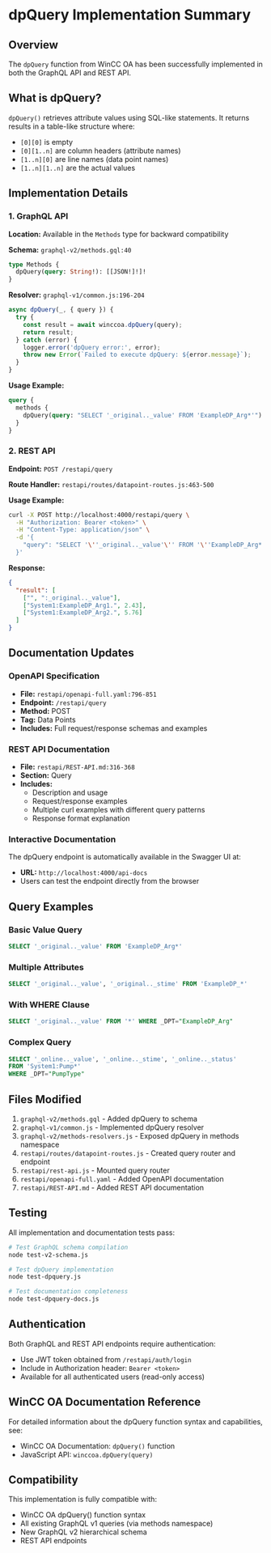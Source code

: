 # dpQuery Implementation Summary

## Overview

The `dpQuery` function from WinCC OA has been successfully implemented in both the GraphQL API and REST API.

## What is dpQuery?

`dpQuery()` retrieves attribute values using SQL-like statements. It returns results in a table-like structure where:
- `[0][0]` is empty
- `[0][1..n]` are column headers (attribute names)
- `[1..n][0]` are line names (data point names)
- `[1..n][1..n]` are the actual values

## Implementation Details

### 1. GraphQL API

**Location:** Available in the `Methods` type for backward compatibility

**Schema:** `graphql-v2/methods.gql:40`
```graphql
type Methods {
  dpQuery(query: String!): [[JSON!]!]!
}
```

**Resolver:** `graphql-v1/common.js:196-204`
```javascript
async dpQuery(_, { query }) {
  try {
    const result = await winccoa.dpQuery(query);
    return result;
  } catch (error) {
    logger.error('dpQuery error:', error);
    throw new Error(`Failed to execute dpQuery: ${error.message}`);
  }
}
```

**Usage Example:**
```graphql
query {
  methods {
    dpQuery(query: "SELECT '_original.._value' FROM 'ExampleDP_Arg*'")
  }
}
```

### 2. REST API

**Endpoint:** `POST /restapi/query`

**Route Handler:** `restapi/routes/datapoint-routes.js:463-500`

**Usage Example:**
```bash
curl -X POST http://localhost:4000/restapi/query \
  -H "Authorization: Bearer <token>" \
  -H "Content-Type: application/json" \
  -d '{
    "query": "SELECT '\''_original.._value'\'' FROM '\''ExampleDP_Arg*'\''"
  }'
```

**Response:**
```json
{
  "result": [
    ["", ":_original.._value"],
    ["System1:ExampleDP_Arg1.", 2.43],
    ["System1:ExampleDP_Arg2.", 5.76]
  ]
}
```

## Documentation Updates

### OpenAPI Specification
- **File:** `restapi/openapi-full.yaml:796-851`
- **Endpoint:** `/restapi/query`
- **Method:** POST
- **Tag:** Data Points
- **Includes:** Full request/response schemas and examples

### REST API Documentation
- **File:** `restapi/REST-API.md:316-368`
- **Section:** Query
- **Includes:**
  - Description and usage
  - Request/response examples
  - Multiple curl examples with different query patterns
  - Response format explanation

### Interactive Documentation
The dpQuery endpoint is automatically available in the Swagger UI at:
- **URL:** `http://localhost:4000/api-docs`
- Users can test the endpoint directly from the browser

## Query Examples

### Basic Value Query
```sql
SELECT '_original.._value' FROM 'ExampleDP_Arg*'
```

### Multiple Attributes
```sql
SELECT '_original.._value', '_original.._stime' FROM 'ExampleDP_*'
```

### With WHERE Clause
```sql
SELECT '_original.._value' FROM '*' WHERE _DPT="ExampleDP_Arg"
```

### Complex Query
```sql
SELECT '_online.._value', '_online.._stime', '_online.._status'
FROM 'System1:Pump*'
WHERE _DPT="PumpType"
```

## Files Modified

1. `graphql-v2/methods.gql` - Added dpQuery to schema
2. `graphql-v1/common.js` - Implemented dpQuery resolver
3. `graphql-v2/methods-resolvers.js` - Exposed dpQuery in methods namespace
4. `restapi/routes/datapoint-routes.js` - Created query router and endpoint
5. `restapi/rest-api.js` - Mounted query router
6. `restapi/openapi-full.yaml` - Added OpenAPI documentation
7. `restapi/REST-API.md` - Added REST API documentation

## Testing

All implementation and documentation tests pass:

```bash
# Test GraphQL schema compilation
node test-v2-schema.js

# Test dpQuery implementation
node test-dpquery.js

# Test documentation completeness
node test-dpquery-docs.js
```

## Authentication

Both GraphQL and REST API endpoints require authentication:
- Use JWT token obtained from `/restapi/auth/login`
- Include in Authorization header: `Bearer <token>`
- Available for all authenticated users (read-only access)

## WinCC OA Documentation Reference

For detailed information about the dpQuery function syntax and capabilities, see:
- WinCC OA Documentation: `dpQuery()` function
- JavaScript API: `winccoa.dpQuery(query)`

## Compatibility

This implementation is fully compatible with:
- WinCC OA dpQuery() function syntax
- All existing GraphQL v1 queries (via methods namespace)
- New GraphQL v2 hierarchical schema
- REST API endpoints
